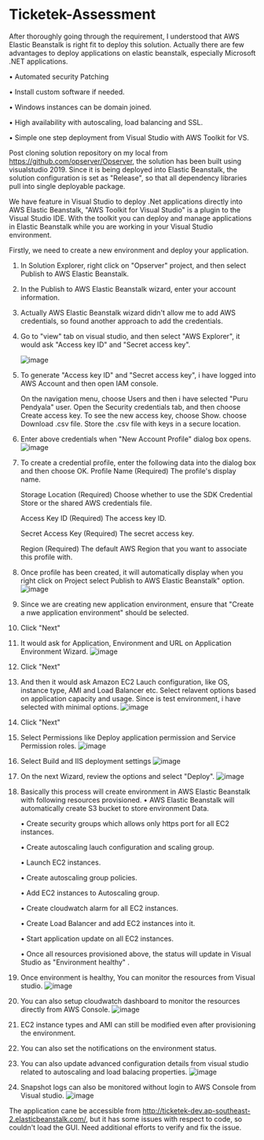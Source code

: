 # Ticketek-Assessment

After thoroughly going through the requirement, I understood that AWS Elastic Beanstalk is right fit to deploy this solution.
Actually there are few advantages to deploy applications on elastic beanstalk, especially Microsoft .NET applications.

•	Automated security Patching

•	Install custom software if needed.

•	Windows instances can be domain joined.

•	High availability with autoscaling, load balancing and SSL.

•	Simple one step deployment from Visual Studio with AWS Toolkit for VS.


Post cloning solution repository on my local from https://github.com/opserver/Opserver, the solution has been built using visualstudio 2019. Since it is being deployed into Elastic Beanstalk, the solution configuration is set as "Release", so that all dependency libraries pull into single deployable package.

We have feature in Visual Studio to deploy .Net applications directly into AWS Elastic Beanstalk, "AWS Toolkit for Visual Studio" is a plugin to the Visual Studio IDE. With the toolkit you can deploy and manage applications in Elastic Beanstalk while you are working in your Visual Studio environment.

Firstly, we need to create a new environment and deploy your application.

1. In Solution Explorer, right click on "Opserver" project, and then select Publish to AWS Elastic Beanstalk.
2. In the Publish to AWS Elastic Beanstalk wizard, enter your account information.
3. Actually AWS Elastic Beanstalk wizard didn't allow me to add AWS credentials, so found another approach to add the credentials.
4. Go to "view" tab on visual studio, and then select "AWS Explorer", it would ask "Access key ID" and "Secret access key".
    
    ![image](https://user-images.githubusercontent.com/53302261/125888117-8216a213-e943-49ac-a01f-4a0b1bd57c3b.png)

5. To generate "Access key ID" and "Secret access key", i have logged into AWS Account and then open IAM console.
    
    On the navigation menu, choose Users and then i have selected "Puru Pendyala" user.
    Open the Security credentials tab, and then choose Create access key.
    To see the new access key, choose Show.
    choose Download .csv file. Store the .csv file with keys in a secure location.
    
6. Enter above credentials when "New Account Profile" dialog box opens.
    ![image](https://user-images.githubusercontent.com/53302261/125888184-0d4bbd2d-862a-4495-8846-46ff93a7657f.png)
   
7. To create a credential profile, enter the following data into the dialog box and then choose OK.
    Profile Name
        (Required) The profile's display name.

    Storage Location
        (Required) Choose whether to use the SDK Credential Store or the shared AWS credentials file.

    Access Key ID
        (Required) The access key ID.

    Secret Access Key
        (Required) The secret access key.

    Region
        (Required) The default AWS Region that you want to associate this profile with.
        

8. Once profile has been created, it will automatically display when you right click on Project select Publish to AWS Elastic Beanstalk" option.
    ![image](https://user-images.githubusercontent.com/53302261/125889061-4b12e1c2-a9cb-4b7d-962d-de2900b83ecf.png)

9. Since we are creating new application environment, ensure that "Create a nwe application environment" should be selected.
10. Click "Next"
11. It would ask for Application, Environment and URL on Application Environment Wizard.
    ![image](https://user-images.githubusercontent.com/53302261/125889358-01f311ec-ca84-40fc-ae14-70301691557b.png)
12. Click "Next"
13. And then it would ask Amazon EC2 Lauch configuration, like OS, instance type, AMI and Load Balancer etc. Select relavent options based on application capacity and usage.  Since is test environment, i have selected with minimal options.
    ![image](https://user-images.githubusercontent.com/53302261/125889948-98dc2566-f7d6-4013-87cc-f4319f931cf7.png)
14. Click "Next"
15. Select Permissions like Deploy application permission and Service Permission roles.
    ![image](https://user-images.githubusercontent.com/53302261/125891234-4f130aba-d59c-4b7d-8eee-464c1946eea9.png)

16. Select Build and IIS deployment settings
    ![image](https://user-images.githubusercontent.com/53302261/125891355-7c233a5a-28c9-4932-9d34-082b1606cc77.png)

17. On the next Wizard, review the options and select "Deploy".
    ![image](https://user-images.githubusercontent.com/53302261/125891429-0ad61a42-b267-4a0a-9718-824ea18e3da6.png)

18. Basically this process will create environment in AWS Elastic Beanstalk with following resources provisioned.
     •	AWS Elastic Beanstalk will automatically create S3 bucket to store environment Data. 
     
     •	Create security groups which allows only https port for all EC2 instances.
     
     •	Create autoscaling lauch configuration and scaling group.
     
     •	Launch EC2 instances.
     
     •	Create autoscaling group policies.
     
     •	Add EC2 instances to Autoscaling group.
     
     •	Create cloudwatch alarm for all EC2 instances.
     
     •	Create Load Balancer and add EC2 instances into it.
     
     •	Start application update on all EC2 instances.
     
     •	Once all resources provisioned above, the status will update in Visual Studio as "Environment healthy" .


19. Once environment is healthy, You can monitor the resources from Visual studio.
    ![image](https://user-images.githubusercontent.com/53302261/126067802-e9836d01-7c7c-4ddd-9503-05931e2a51c8.png)

20. You can also setup cloudwatch dashboard to monitor the resources directly from AWS Console.
    ![image](https://user-images.githubusercontent.com/53302261/126067846-68f085c6-f852-4562-bad2-90a1e1290a55.png)

21. EC2 instance types and AMI can still be modified even after provisioning the environment.
22. You can also set the notifications on the environment status.
23. You can also update advanced configuration details from visual studio related to autoscaling and load balacing properties.
    ![image](https://user-images.githubusercontent.com/53302261/126067950-635d7b91-8181-422c-bb44-ced37efab79f.png)

24. Snapshot logs can also be monitored without login to AWS Console from Visual studio.
    ![image](https://user-images.githubusercontent.com/53302261/126067996-556aab64-2fcc-4823-996c-77d969f96009.png)


The application cane be accessible from http://ticketek-dev.ap-southeast-2.elasticbeanstalk.com/, but it has some issues with respect to code, so couldn't load the GUI. Need additional efforts to verify and fix the issue.
